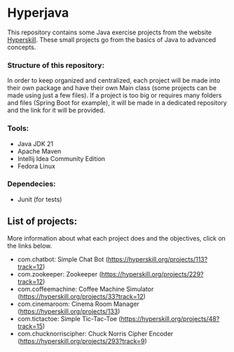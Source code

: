 # Hyperjava

This repository contains some Java exercise projects from the website [Hyperskill](https://hyperskill.org/). These small projects go from the
basics of Java to advanced concepts.

### Structure of this repository:

In order to keep organized and centralized, each project will be made into their own package and have their own Main class (some projects can be made using just a few files).
If a project is too big or requires many folders and files (Spring Boot for example), it will be made in a dedicated repository and the link for it will be provided.

### Tools:

- Java JDK 21
- Apache Maven
- Intellij Idea Community Edition
- Fedora Linux

### Dependecies:

- Junit (for tests)

## List of projects:

More information about what each project does and the objectives, click on the links below.

- com.chatbot: Simple Chat Bot (https://hyperskill.org/projects/113?track=12)
- com.zookeeper: Zookeeper (https://hyperskill.org/projects/229?track=12)
- com.coffeemachine: Coffee Machine Simulator (https://hyperskill.org/projects/33?track=12)
- com.cinemaroom: Cinema Room Manager (https://hyperskill.org/projects/133)
- com.tictactoe: Simple Tic-Tac-Toe (https://hyperskill.org/projects/48?track=15)
- com.chucknorriscipher: Chuck Norris Cipher Encoder (https://hyperskill.org/projects/293?track=9)